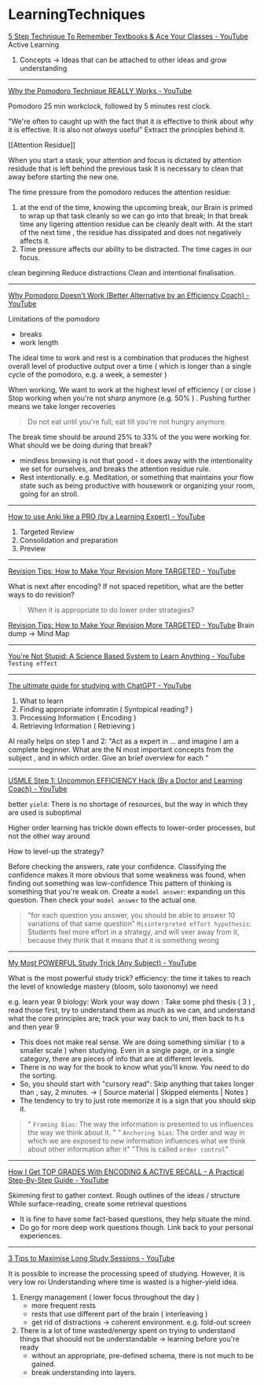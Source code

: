 # LearningTechniques

[5 Step Technique To Remember Textbooks & Ace Your Classes - YouTube](https://www.youtube.com/watch?v=wbepNR3fTbw)
Active Learning

1. Concepts
   \-> Ideas that can be attached to other ideas and grow understanding

___

[Why the Pomodoro Technique REALLY Works - YouTube](https://www.youtube.com/watch?v=8Y2XrFLg4cY)

Pomodoro
25 min workclock, followed by 5 minutes rest clock.

"We're often to caught up with the fact that it *is* effective to think about
*why* it is effective. It is also not *always* useful"
Extract the principles behind it.

[[Attention Residue]]

When you start a stask, your attention and focus is dictated by attention residude that is left behind the previous task
It is necessary to clean that away before starting the new one.

The time pressure from the pomodoro reduces the attention residue:

1. at the end of the time, knowing the upcoming break, our Brain is primed to
   wrap up that task cleanly so we can go into that break; In that break time
   any ligering attention residue can be cleanly dealt with. At the start of the
   next time , the residue has dissipated and does not negatively affects it.
2. Time pressure affects our ability to be distracted. The time cages in our focus.

clean beginning
Reduce distractions
Clean and intentional finalisation.

___

[Why Pomodoro Doesn't Work (Better Alternative by an Efficiency Coach) - YouTube](https://www.youtube.com/watch?v=olX0mXl1B9s)

Limitations of the pomodoro

- breaks
- work length

The ideal time to work and rest is a combination that produces the highest
overall level of productive output over a time ( which is longer than a single
cycle of the pomodoro, e.g. a week, a semester )

When working, We want to work at the highest level of efficiency ( or close )
Stop working when you're not sharp anymore (e.g. 50% ) .  Pushing further means
we take longer recoveries

> Do not eat until you're full; eat till you're not hungry anymore.

The break time should be around 25% to 33% of the you were working for.
What should we be doing during that break?

- mindless browsing is not that good - it does away with the intentionality we
  set for ourselves, and breaks the attention residue rule.
- Rest intentionally. e.g. Meditation, or something that maintains your flow
  state such as being productive with housework or organizing your room, going
  for an stroll.

___

[How to use Anki like a PRO (by a Learning Expert) - YouTube](https://www.youtube.com/watch?v=eauQac_23R0)

1. Targeted Review
2. Consolidation and preparation
3. Preview

___

[Revision Tips: How to Make Your Revision More TARGETED - YouTube](https://www.youtube.com/watch?v=g5roCo0-jxw\&t=1s)

What is next after encoding?
If not spaced repetition, what are the better ways to do revision?

> When it is appropriate to do lower order strategies?

[Revision Tips: How to Make Your Revision More TARGETED - YouTube](https://youtu.be/g5roCo0-jxw?t=401)
Brain dump -> Mind Map

___

[You're Not Stupid: A Science Based System to Learn Anything - YouTube](https://www.youtube.com/watch?v=TDYa2pPMx0k)
`Testing effect`

___

[The ultimate guide for studying with ChatGPT - YouTube](https://www.youtube.com/watch?v=R0bHMsDlTmE)

1. What to learn
2. Finding appropriate infomratin ( Syntopical reading? )
3. Processing Information ( Encoding )
4. Retrieving Information ( Retrieving )

AI really helps on step 1 and 2:
"Act as a expert in ... and imagine I am a complete beginner. What are the N
most important concepts from the subject , and in which order. Give an brief
overview for each "

___

[USMLE Step 1: Uncommon EFFICIENCY Hack (By a Doctor and Learning Coach) - YouTube](https://www.youtube.com/watch?v=ZJRDAEUhAsU)

better `yield`:
There is no shortage of resources, but the way in which they are used is suboptimal

Higher order learning has trickle down effects to lower-order processes, but not the other way around

How to level-up the strategy?

Before checking the answers, rate your confidence.
Classifying the confidence makes it more obvious that some weakness was found,
when finding out something was low-confidence
This pattern of thinking is something that you're weak on.
Create a `model answer`: expanding on this question.
Then check your `model answer` to the actual one.

> "for each question you answer, you should be able to answer 10 variations of that same question"
> `Misinterpreted effort hypothesis`: Students feel more effort in a strategy,
> and will veer away from it, because they think that it means that it is
> something wrong

___

[My Most POWERFUL Study Trick (Any Subject) - YouTube](https://www.youtube.com/watch?v=UY2GO1ML-Bo)

What is the most powerful study trick?
efficiency: the time it takes to reach the level of knowledge mastery (bloom, solo taxonomy) we need

e.g. learn year 9 biology: Work your way down  : Take some phd thesis ( 3 ) ,
read those first, try to understand them as much as we can, and understand what
the core principles are; track your way back to uni, then back to h.s and then
year 9

- This does not make real sense. We are doing something similiar ( to a smaller
  scale ) when studying. Even in a single page, or in a single category, there
  are pieces of info that are at different levels.
- There is no way for the book to know what you'll know. *You* need to do the sorting.
- So, you should start with "cursory read": Skip anything that takes longer than
  , say, 2 minutes. -> ( Source material | Skipped elements | Notes )
- The tendency to try to just rote memorize it is a sign that you should skip it.

> " `Framing Bias`: The way the information is presented to us influences the way we think about it. "
> " `Anchoring bias`: The order and way in which we are exposed to new
> information influences what we think about other information after it"
> "This is called `order control`"

___

[How I Get TOP GRADES With ENCODING & ACTIVE RECALL - A Practical Step-By-Step Guide - YouTube](https://www.youtube.com/watch?v=VklLcNaJpXc)

Skimming first to gather context.
Rough outlines of the ideas / structure
While surface-reading, create some retrieval questions

- It is fine to have some fact-based questions, they help situate the mind.
- Do go for more deep work questions though.
  Link back to your personal experiences.

___

[3 Tips to Maximise Long Study Sessions - YouTube](https://www.youtube.com/watch?v=IlmRRSp2PoU)

It is possible to increase the processing speed of studying. However, it is very low roi
Understanding where time is wasted is a higher-yield idea.

1. Energy management ( lower focus throughout the day )
   - more frequent rests
   - rests that use different part of the brain ( interleaving )
   - get rid of distractions -> coherent environment. e.g. fold-out screen
2. There is a lot of time wasted/energy spent on trying to understand things
   that shoould not be understandable -> learning before you're ready
   - without an appropriate, pre-defined schema, there is not much to be gained.
   - break understanding into layers.
